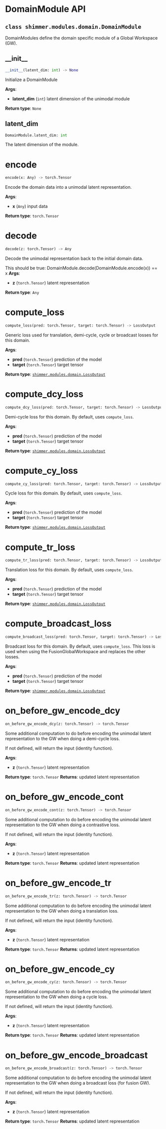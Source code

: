 # DomainModule API

## `class shimmer.modules.domain.DomainModule`
DomainModules define the domain specific module of a Global Workspace (GW).

## \_\_init\_\_
```python
__init__(latent_dim: int) -> None
```
Initialize a DomainModule

**Args**:
- **latent\_dim** (`int`) latent dimension of the unimodal module

**Return type**: `None`

## latent\_dim
```python
DomainModule.latent_dim: int
```
The latent dimension of the module.

# encode
```python
encode(x: Any) -> torch.Tensor
```
Encode the domain data into a unimodal latent representation.

**Args**:

- **x** (`Any`) input data

**Return type**: `torch.Tensor`

# decode
```python
decode(z: torch.Tensor) -> Any
```
Decode the unimodal representation back to the initial domain data.

This should be true:
DomainModule.decode(DomainModule.encode(x)) == x
**Args**:

- **z** (`torch.Tensor`) latent representation

**Return type**: `Any`

# compute\_loss
```python
compute_loss(pred: torch.Tensor, target: torch.Tensor) -> LossOutput
```
Generic loss used for translation, demi-cycle, cycle or broadcast losses for this domain.

**Args**:

- **pred** (`torch.Tensor`) prediction of the model
- **target** (`torch.Tensor`) target tensor

**Return type**: [`shimmer.modules.domain.LossOutput`](./loss_output.md)

# compute\_dcy\_loss
```python
compute_dcy_loss(pred: torch.Tensor, target: torch.Tensor) -> LossOutput
```
Demi-cycle loss for this domain. By default, uses `compute_loss`.

**Args**:

- **pred** (`torch.Tensor`) prediction of the model
- **target** (`torch.Tensor`) target tensor

**Return type**: [`shimmer.modules.domain.LossOutput`](./loss_output.md)

# compute\_cy\_loss
```python
compute_cy_loss(pred: torch.Tensor, target: torch.Tensor) -> LossOutput
```
Cycle loss for this domain. By default, uses `compute_loss`.

**Args**:

- **pred** (`torch.Tensor`) prediction of the model
- **target** (`torch.Tensor`) target tensor

**Return type**: [`shimmer.modules.domain.LossOutput`](./loss_output.md)

# compute\_tr\_loss
```python
compute_tr_loss(pred: torch.Tensor, target: torch.Tensor) -> LossOutput
```
Translation loss for this domain. By default, uses `compute_loss`.

**Args**:

- **pred** (`torch.Tensor`) prediction of the model
- **target** (`torch.Tensor`) target tensor

**Return type**: [`shimmer.modules.domain.LossOutput`](./loss_output.md)

# compute\_broadcast\_loss
```python
compute_broadcast_loss(pred: torch.Tensor, target: torch.Tensor) -> LossOutput
```
Broadcast loss for this domain. By default, uses `compute_loss`.
This loss is used when using the FusionGlobalWorkspace and replaces the other
losses.

**Args**:

- **pred** (`torch.Tensor`) prediction of the model
- **target** (`torch.Tensor`) target tensor

**Return type**: [`shimmer.modules.domain.LossOutput`](./loss_output.md)

# on\_before\_gw\_encode\_dcy
```python
on_before_gw_encode_dcy(z: torch.Tensor) -> torch.Tensor
```
Some additional computation to do before encoding the unimodal latent representation
to the GW when doing a demi-cycle loss.

If not defined, will return the input (identity function).

**Args**:

- **z** (`torch.Tensor`) latent representation

**Return type**: `torch.Tensor`
**Returns**: updated latent representation

# on\_before\_gw\_encode\_cont
```python
on_before_gw_encode_cont(z: torch.Tensor) -> torch.Tensor
```
Some additional computation to do before encoding the unimodal latent representation
to the GW when doing a contrastive loss.

If not defined, will return the input (identity function).

**Args**:

- **z** (`torch.Tensor`) latent representation

**Return type**: `torch.Tensor`
**Returns**: updated latent representation

# on\_before\_gw\_encode\_tr
```python
on_before_gw_encode_tr(z: torch.Tensor) -> torch.Tensor
```
Some additional computation to do before encoding the unimodal latent representation
to the GW when doing a translation loss.

If not defined, will return the input (identity function).

**Args**:

- **z** (`torch.Tensor`) latent representation

**Return type**: `torch.Tensor`
**Returns**: updated latent representation

# on\_before\_gw\_encode\_cy
```python
on_before_gw_encode_cy(z: torch.Tensor) -> torch.Tensor
```
Some additional computation to do before encoding the unimodal latent representation
to the GW when doing a cycle loss.

If not defined, will return the input (identity function).

**Args**:

- **z** (`torch.Tensor`) latent representation

**Return type**: `torch.Tensor`
**Returns**: updated latent representation

# on\_before\_gw\_encode\_broadcast
```python
on_before_gw_encode_broadcast(z: torch.Tensor) -> torch.Tensor
```
Some additional computation to do before encoding the unimodal latent representation
to the GW when doing a broadcast loss (for fusion GW).

If not defined, will return the input (identity function).

**Args**:

- **z** (`torch.Tensor`) latent representation

**Return type**: `torch.Tensor`
**Returns**: updated latent representation

